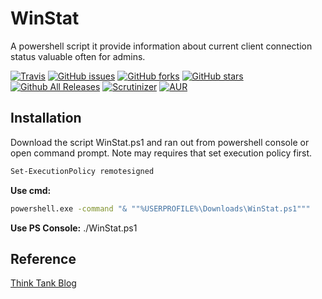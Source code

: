 # WinStat
A powershell script it provide information about current client connection status valuable often for admins.

[![Travis](https://img.shields.io/travis/rust-lang/rust.svg)](https://github.com/donkey/WinStat)
[![GitHub issues](https://img.shields.io/github/issues/donkey/WinStat.svg)](https://github.com/donkey/WinStat/issues)
[![GitHub forks](https://img.shields.io/github/forks/donkey/WinStat.svg)](https://github.com/donkey/WinStat/network)
[![GitHub stars](https://img.shields.io/github/stars/donkey/WinStat.svg)](https://github.com/donkey/WinStat/stargazers)
[![Github All Releases](https://img.shields.io/github/downloads/atom/atom/total.svg)](https://github.com/donkey/WinStat)
[![Scrutinizer](https://img.shields.io/scrutinizer/g/filp/whoops.svg)](https://github.com/donkey/WinStat)
[![AUR](https://img.shields.io/aur/license/yaourt.svg)](https://github.com/donkey/WinStat)

## Installation
Download the script WinStat.ps1 and ran out from powershell console or open command prompt.
Note may requires that set execution policy first.
```sh
Set-ExecutionPolicy remotesigned
```

**Use cmd:**
```sh
powershell.exe -command "& ""%USERPROFILE%\Downloads\WinStat.ps1"""
```

**Use PS Console:**
 ./WinStat.ps1

## Reference
[Think Tank Blog](http://think.unblog.ch/winstat-user-status/)
